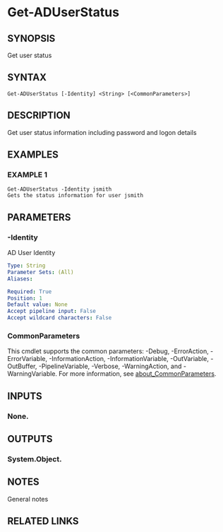 # Get-ADUserStatus

## SYNOPSIS
Get user status

## SYNTAX

```
Get-ADUserStatus [-Identity] <String> [<CommonParameters>]
```

## DESCRIPTION
Get user status information including password and logon details

## EXAMPLES

### EXAMPLE 1
```
Get-ADUserStatus -Identity jsmith
Gets the status information for user jsmith
```

## PARAMETERS

### -Identity
AD User Identity

```yaml
Type: String
Parameter Sets: (All)
Aliases:

Required: True
Position: 1
Default value: None
Accept pipeline input: False
Accept wildcard characters: False
```

### CommonParameters
This cmdlet supports the common parameters: -Debug, -ErrorAction, -ErrorVariable, -InformationAction, -InformationVariable, -OutVariable, -OutBuffer, -PipelineVariable, -Verbose, -WarningAction, and -WarningVariable. For more information, see [about_CommonParameters](http://go.microsoft.com/fwlink/?LinkID=113216).

## INPUTS

### None.
## OUTPUTS

### System.Object.
## NOTES
General notes

## RELATED LINKS
